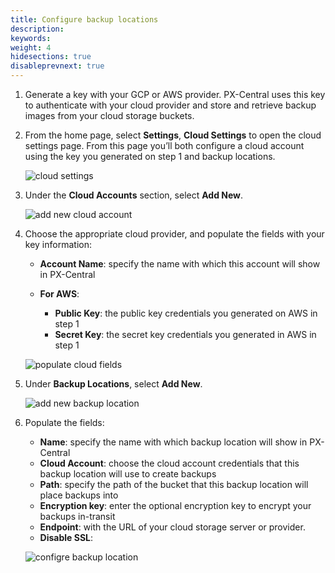```yaml
---
title: Configure backup locations
description: 
keywords: 
weight: 4
hidesections: true
disableprevnext: true
---
```


1. Generate a key with your GCP or AWS provider. PX-Central uses this key to authenticate with your cloud provider and store and retrieve backup images from your cloud storage buckets. 
2. From the home page, select **Settings**, **Cloud Settings** to open the cloud settings page. From this page you’ll both configure a cloud account using the key you generated on step 1 and backup locations.

    ![cloud settings](/img/cloud-settings.png)

3. Under the **Cloud Accounts** section, select **Add New**.

    ![add new cloud account](/img/add-new.png)

4. Choose the appropriate cloud provider, and populate the fields with your key information:

    * **Account Name**: specify the name with which this account will show in PX-Central
    * **For AWS**:

        * **Public Key**: the public key credentials you generated on AWS in step 1
        * **Secret Key**: the secret key credentials you generated in AWS in step 1
    
    ![populate cloud fields](/img/add-cloud-account.png)

5. Under **Backup Locations**, select **Add New**.

    ![add new backup location](/img/add-new-backup-location.png)

6. Populate the fields:

    * **Name**: specify the name with which backup location will show in PX-Central
    * **Cloud Account**: choose the cloud account credentials that this backup location will use to create backups
    * **Path**: specify the path of the bucket that this backup location will place backups into
    * **Encryption key**: enter the optional encryption key to encrypt your backups in-transit
    * **Endpoint**: with the URL of your cloud storage server or provider.
    * **Disable SSL**: 

    ![configre backup location](/img/config-backup-location.png)